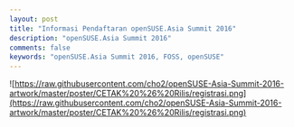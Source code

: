 ```yaml
---
layout: post
title: "Informasi Pendaftaran openSUSE.Asia Summit 2016"
description: "openSUSE.Asia Summit 2016"
comments: false
keywords: "openSUSE.Asia Summit 2016, FOSS, openSUSE"
---
```

![https://raw.githubusercontent.com/cho2/openSUSE-Asia-Summit-2016-artwork/master/poster/CETAK%20%26%20Rilis/registrasi.png](https://raw.githubusercontent.com/cho2/openSUSE-Asia-Summit-2016-artwork/master/poster/CETAK%20%26%20Rilis/registrasi.png)
